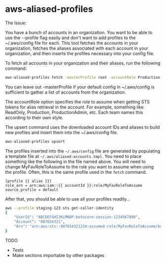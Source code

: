 # aws-aliased-profiles

The Issue:

You have a bunch of accounts in an organization. You want to be able to use the
--profile flag easily and don't want to add profiles to the ~/.aws/config file
for each. This tool fetches the accounts in your organization, fetches the
aliases associated with each account in your organization, and then inserts
the profiles necessary into your config file.

To fetch all accounts in your organization and their aliases, run the following command:

```sh
aws-aliased-profiles fetch -masterProfile root -accountRole Production
```

You can leave out -masterProfile if your default config in ~/.aws/config is
sufficient to gather a list of accounts from the organization.

The accountRole option specifies the role to assume when getting STS tokens for
alias retrieval in the account. For example, something like ReadOnly,
Production, ProductionAdmin, etc. Each team names this according to their own
style.

The upsert command uses the downloaded account IDs and aliases to build new
profiles and insert them into the ~/.aws/config file.

```sh
aws-aliased-profiles upsert
```

The profiles inserted into the `~/.aws/config` file are generated by populating
a template file at `~/.aws/aliased-accounts.tmpl`. You need to place something like
the following in the file named above. You will need to change MyFavRoleToAssume to
the role you want to assume when using the profile. Often, this is the same profile
used in the `fetch` command.

```
[profile {{ alias }}]
role_arn = arn:aws:iam::{{ accountId }}:role/MyFavRoleToAssume
source_profile = default
```

After that, you should be able to use all your profiles readily...

```sh
aws --profile staging-123 sts get-caller-identity
{
    "UserId": "ABCDEFGHIJKLMNOP:botocore-session-1234567890",
    "Account": "987654321",
    "Arn": "arn:aws:sts::987654321234:assumed-role/MyFavRoleToAssume/botocore-session-1234567890"
}
```

TODO
- Tests
- Make sections importable by other packages

